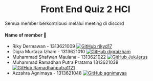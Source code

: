 <h1 align="Center">
  Front End Quiz 2 HCI
</h1>

Semua member berkontribusi melalui meeting di discord

#### Name of member 📢
- Riky Dermawan - 1313621009 [![GitHub rikyd17](https://img.shields.io/github/followers/rikyd17?label=Follow&style=social)](https://github.com/rikyd17)
- Digra Murtaza Izham - 1313621010 [![GitHub digraizham](https://img.shields.io/github/followers/digraizham?label=Follow&style=social)](https://github.com/digraizham)
- Muhammad Shafwan Maulana - 1313621022 [![GitHub JukJerus](https://img.shields.io/github/followers/JukJerus?label=Follow&style=social)](https://github.com/JukJerus)
- Muhammad Ramadhan Putra Pratama 1313621038 [![GitHub Ramadhanputra1121](https://img.shields.io/github/followers/ramadhanputra1121?label=Follow&style=social)](https://github.com/Ramadhanputra1121)
- Azzahra Agnimaya - 1313621048 [![GitHub agnimayaa](https://img.shields.io/github/followers/agnimayaa?label=Follow&style=social)](https://github.com/agnimayaa)
